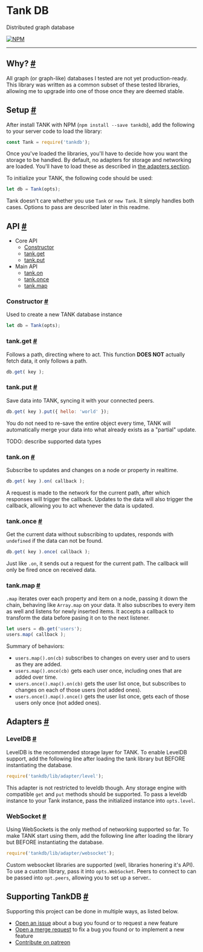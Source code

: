 # Tank DB

Distributed graph database

[![NPM](https://nodei.co/npm/tankdb.png)](https://nodei.co/npm/tankdb/)

---

## Why? <a id="why" href="#why">#</a>

All graph (or graph-like) databases I tested are not yet production-ready. This library was written as a common subset
of these tested libraries, allowing me to upgrade into one of those once they are deemed stable.

## Setup <a id="setup" href="#setup">#</a>

After install TANK with NPM (`npm install --save tankdb`), add the following to your server code to load the library:

```js
const Tank = require('tankdb');
```

Once you've loaded the libraries, you'll have to decide how you want the storage to be handled.
By default, no adapters for storage and networking are loaded. You'll have to load these as described in [the adapters section](#adapters).

To initialize your TANK, the following code should be used:

```js
let db = Tank(opts);
```

Tank doesn't care whether you use `Tank` or `new Tank`. It simply handles both cases. Options to pass are described later in this readme.

## API <a id="api" href="#api">#</a>

- Core API
  - [Constructor](#api.constructor)
  - [tank.get](#api.tank.get)
  - [tank.put](#api.tank.put)
- Main API
  - [tank.on](#api.tank.on)
  - [tank.once](#api.tank.once)
  - [tank.map](#api.tank.map)

### Constructor <a id="api.constructor" href="#api.constructor">#</a>

Used to create a new TANK database instance

```js
let db = Tank(opts);
```

### tank.get <a id="api.tank.get" href="#api.tank.get">#</a>

Follows a path, directing where to act. This function **DOES NOT** actually fetch data, it only follows a path.

```js
db.get( key );
```

### tank.put <a id="api.tank.put" href="#api.tank.put">#</a>

Save data into TANK, syncing it with your connected peers.

```js
db.get( key ).put({ hello: 'world' });
```

You do not need to re-save the entire object every time, TANK will automatically merge your data into what already exists
as a "partial" update.

TODO: describe supported data types

### tank.on <a id="api.tank.on" href="#api.tank.on">#</a>

Subscribe to updates and changes on a node or property in realtime.

```js
db.get( key ).on( callback );
```

A request is made to the network for the current path, after which responses will trigger the callback. Updates to the data
will also trigger the callback, allowing you to act whenever the data is updated.

### tank.once <a id="api.tank.once" href="#api.tank.once">#</a>

Get the current data without subscribing to updates, responds with `undefined` if the data can not be found.

```js
db.get( key ).once( callback );
```

Just like `.on`, it sends out a request for the current path. The callback will only be fired once on received data.

### tank.map <a id="api.tank.map" href="#api.tank.map">#</a>

`.map` iterates over each property and item on a node, passing it down the chain, behaving like `Array.map` on your data. It
also subscribes to every item as well and listens for newly inserted items. It accepts a callback to transform the data
before pasing it on to the next listener.

```js
let users = db.get('users');
users.map( callback );
```

Summary of behaviors:

- `users.map().on(cb)` subscribes to changes on every user and to users as they are added.
- `users.map().once(cb)` gets each user once, including ones that are added over time.
- `users.once().map().on(cb)` gets the user list once, but subscribes to changes on each of those users (not added ones).
- `users.once().map().once()` gets the user list once, gets each of those users only once (not added ones).

## Adapters <a id="adapters" href="#adapters">#</a>

### LevelDB <a id="adapters.leveldb" href="#adapters.leveldb">#</a>

LevelDB is the recommended storage layer for TANK. To enable LevelDB support, add the following line after loading the tank library but
BEFORE instantiating the database.

```js
require('tankdb/lib/adapter/level');
```

This adapter is not restricted to leveldb though. Any storage engine with compatible `get` and `put` methods should be supported.
To pass a leveldb instance to your Tank instance, pass the initialized instance into `opts.level`.

### WebSocket <a id="adapters.websocket" href="#adapters.websocket">#</a>

Using WebSockets is the only method of networking supported so far. To make TANK start using them, add the following line after loading
the library but BEFORE instantiating the database.

```js
require('tankdb/lib/adapter/websocket');
```

Custom websocket libraries are supported (well, libraries honering it's API). To use a custom library, pass it into `opts.WebSocket`.
Peers to connect to can be passed into `opt.peers`, allowing you to set up a server..

## Supporting TankDB <a id="supporting" href="#supporting">#</a>

Supporting this project can be done in multiple ways, as listed below.

- [Open an issue](https://gitlab.com/finwo/tank/issues/new) about a bug you found or to request a new feature
- [Open a merge request](https://gitlab.com/finwo/tank/merge_requests/new) to fix a bug you found or to implement a new feature
- [Contribute on patreon](https://patreon.com/finwo)
